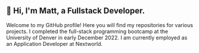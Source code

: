 ## 👋 Hi, I'm Matt, a Fullstack Developer. 
Welcome to my GitHub profile! Here you will find my repositories for various projects. I completed the full-stack programming bootcamp at the University of Denver in early December 2022. I am currently employed as an Application Developer at Nextworld.
